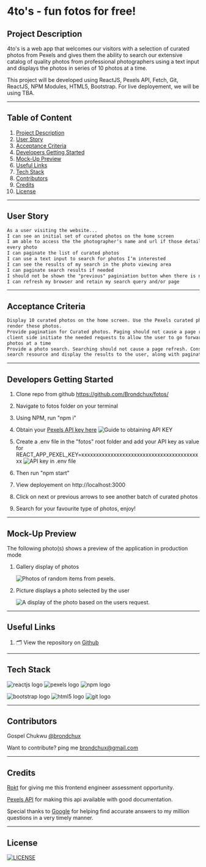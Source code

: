 # 4to's - fun fotos for free!

## Project Description

4to's is a web app that welcomes our visitors with a selection of curated photos from Pexels and gives them the ability to search our extensive
catalog of quality photos from professional photographers using a text input and displays the photos in series of 10 photos at a time.

This project will be developed using ReactJS, Pexels API, Fetch, Git, ReactJS, NPM Modules, HTML5, Bootstrap. For live deployement, we will be using TBA.

---

## Table of Content

1. [Project Description](https://github.com/Brondchux/fotos#project-description)
2. [User Story](https://github.com/Brondchux/fotos#user-story)
3. [Acceptance Criteria](https://github.com/Brondchux/fotos#acceptance-criteria)
4. [Developers Getting Started](https://github.com/Brondchux/fotos#developers-getting-started)
5. [Mock-Up Preview](https://github.com/Brondchux/fotos#mock-up-preview)
6. [Useful Links](https://github.com/Brondchux/fotos#useful-links)
7. [Tech Stack](https://github.com/Brondchux/fotos#tech-stack)
8. [Contributors](https://github.com/Brondchux/fotos#contributors)
9. [Credits](https://github.com/Brondchux/fotos#credits)
10. [License](https://github.com/Brondchux/fotos#license)

---

## User Story

```md
As a user visiting the website...
I can see an initial set of curated photos on the home screen
I am able to access the the photographerʼs name and url if those details are available for
every photo
I can paginate the list of curated photos
I can use a text input to search for photos Iʼm interested
I can see the results of my search in the photo viewing area
I can paginate search results if needed
I should not be shown the "previous" paginiation button when there is no previous page
I can refresh my browser and retain my search query and/or page
```

---

## Acceptance Criteria

```md
Display 10 curated photos on the home screen. Use the Pexels curated photos resource to
render these photos.
Provide pagination for Curated photos. Paging should not cause a page refresh. From the
client side initiate the needed requests to allow the user to go forward and backward 10
photos at a time
Provide a photo search. Searching should not cause a page refresh. Consume the photo
search resource and display the results to the user, along with pagination, if needed
```

---

## Developers Getting Started

1. Clone repo from github https://github.com/Brondchux/fotos/
2. Navigate to fotos folder on your terminal
3. Using NPM, run "npm i"
4. Obtain your [Pexels API key here](https://www.pexels.com/onboarding)
   ![Guide to obtaining API KEY](./src/assets/images/pexels-api-key.png)

5. Create a .env file in the "fotos" root folder and add your API key as value for REACT_APP_PEXEL_KEY=xxxxxxxxxxxxxxxxxxxxxxxxxxxxxxxxxxxxxxxxxx
   ![API key in .env file](./src/assets/images/api-key.png)

6. Then run "npm start"
7. View deployement on http://localhost:3000
8. Click on next or previous arrows to see another batch of curated photos
9. Search for your favourite type of photos, enjoy!

---

## Mock-Up Preview

The following photo(s) shows a preview of the application in production mode

1. Gallery display of photos

   ![Photos of random items from pexels.](./src/assets/images/gallery.png)

2. Picture displays a photo selected by the user

   ![A display of the photo based on the users request.](./src/assets/images/picture.png)

---

## Useful Links

1. 🗂 View the repository on [Github](https://github.com/Brondchux/fotos/)

---

## Tech Stack

![reactjs logo](./src/assets/images/techs/reactjs.png)
![pexels logo](./src/assets/images/techs/pexels.png)
![npm logo](./src/assets/images/techs/npm.png)

![bootstrap logo](./src/assets/images/techs/bootstrap.png)
![html5 logo](./src/assets/images/techs/html5.png)
![git logo](./src/assets/images/techs/github.png)

---

## Contributors

Gospel Chukwu [@brondchux](https://github.com/Brondchux/)

Want to contribute? ping me brondchux@gmail.com

---

## Credits

[Rokt](https://www.rokt.com/) for giving me this frontend engineer assessment opportunity.

[Pexels API](https://www.pexels.com/api/documentation/) for making this api available with good documentation.

Special thanks to [Google](https://www.google.com/) for helping find accurate answers to my million questions in a very timely manner.

---

## License

[![LICENSE](https://img.shields.io/badge/License-MIT-blue)](https://opensource.org/licenses/MIT)
